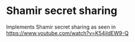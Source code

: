 # Shamir secret sharing
Implements Shamir secret sharing as seen in https://www.youtube.com/watch?v=K54ildEW9-Q

